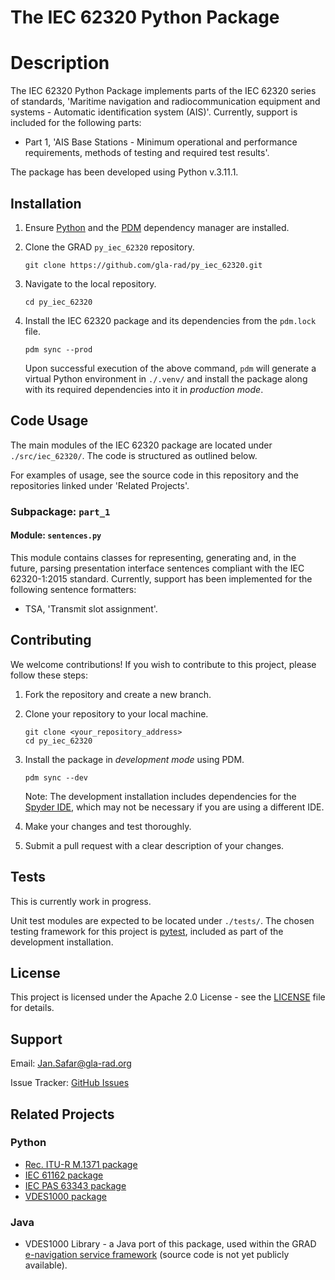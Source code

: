 # The IEC 62320 Python Package

# Description

The IEC 62320 Python Package implements parts of the IEC 62320 series of standards,  'Maritime navigation and radiocommunication equipment and systems - Automatic identification system (AIS)'. Currently, support is included for the following parts:

* Part 1, 'AIS Base Stations - Minimum operational and performance requirements, methods of testing and required test results'.

The package has been developed using Python v.3.11.1.

## Installation

1. Ensure [Python](https://www.python.org/downloads/) and the [PDM](https://pdm-project.org/) dependency manager are installed.

1. Clone the GRAD `py_iec_62320` repository.
    ```
    git clone https://github.com/gla-rad/py_iec_62320.git
    ```

1. Navigate to the local repository.
    ```
    cd py_iec_62320
    ```

1. Install the IEC 62320 package and its dependencies from the `pdm.lock` file.
    ```
    pdm sync --prod
    ```
    Upon successful execution of the above command, `pdm` will generate a virtual Python environment in `./.venv/` and install the package along with its required dependencies into it in *production mode*.

## Code Usage

The main modules of the IEC 62320 package are located under `./src/iec_62320/`. The code is structured as outlined below.

For examples of usage, see the source code in this repository and the repositories linked under 'Related Projects'.

### Subpackage: `part_1`

#### Module: `sentences.py`

This module contains classes for representing, generating and, in the future, parsing
presentation interface sentences compliant with the IEC 62320-1:2015 standard. Currently, support has been implemented for the following sentence formatters:
* TSA, 'Transmit slot assignment'.

## Contributing

We welcome contributions! If you wish to contribute to this project, please follow these steps:

1. Fork the repository and create a new branch.
1. Clone your repository to your local machine.

    ```
    git clone <your_repository_address>
    cd py_iec_62320
    ```
1. Install the package in *development mode* using PDM.
    ```
    pdm sync --dev
    ```

    Note: The development installation includes dependencies for the [Spyder IDE](https://www.spyder-ide.org/), which may not be necessary if you are using a different IDE.
1. Make your changes and test thoroughly.
1. Submit a pull request with a clear description of your changes.

## Tests

This is currently work in progress.

Unit test modules are expected to be located under `./tests/`. The chosen testing framework for this project is [pytest](https://pytest.org), included as part of the development installation.

## License

This project is licensed under the Apache 2.0 License - see the [LICENSE](./LICENSE) file for details.

## Support

Email: Jan.Safar@gla-rad.org

Issue Tracker: [GitHub Issues](https://github.com/gla-rad/py_iec_62320/issues)

## Related Projects

### Python

* [Rec. ITU-R M.1371 package](https://github.com/gla-rad/py_rec_itu_r_m_1371.git)
* [IEC 61162 package](https://github.com/gla-rad/py_iec_61162.git)
* [IEC PAS 63343 package](https://github.com/gla-rad/py_iec_pas_63343.git)
* [VDES1000 package](https://github.com/gla-rad/py_vdes1000.git)

### Java

* VDES1000 Library - a Java port of this package, used within the GRAD [e-navigation service framework](https://github.com/orgs/gla-rad/repositories?q=enav) (source code is not yet publicly available).
